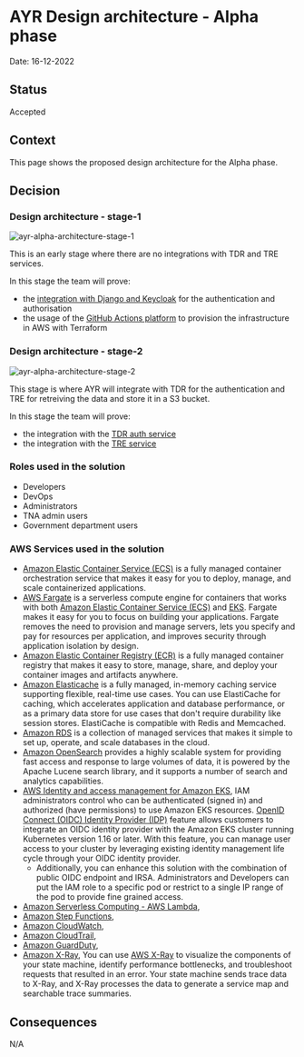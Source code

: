 # AYR Design architecture - Alpha phase

Date: 16-12-2022

## Status

Accepted

## Context

This page shows the proposed design architecture for the Alpha phase.

## Decision

### Design architecture - stage-1

![ayr-alpha-architecture-stage-1](images/ayr-alpha-architecture-stage-1.png)

This is an early stage where there are no integrations with TDR and TRE services.

In this stage the team will prove:

- the [integration with Django and Keycloak](002-Django-keycloak-integration.md) for the authentication and authorisation
- the usage of the [GitHub Actions platform](https://github.com/nationalarchives/tre-blueprint-test-repository) to provision the infrastructure in AWS with Terraform

### Design architecture - stage-2

![ayr-alpha-architecture-stage-2](images/ayr-alpha-architecture-stage-2.png)

This stage is where AYR will integrate with TDR for the authentication and TRE for retreiving the data and store it in a S3 bucket.

In this stage the team will prove:

- the integration with the [TDR auth service](004-Shared-authentication-service.md)
- the integration with the [TRE service](003-TRE-integration.md)

### Roles used in the solution

* Developers
* DevOps
* Administrators
* TNA admin users
* Government department users

### AWS Services used in the solution

* [Amazon Elastic Container Service (ECS)](https://aws.amazon.com/ecs/) is a fully managed container orchestration service that makes it easy for you to deploy, manage, and scale containerized applications.
* [AWS Fargate](https://aws.amazon.com/fargate) is a serverless compute engine for containers that works with both [Amazon Elastic Container Service (ECS)](https://aws.amazon.com/ecs/) and [EKS](https://aws.amazon.com/eks/). Fargate makes it easy for you to focus on building your applications. Fargate removes the need to provision and manage servers, lets you specify and pay for resources per application, and improves security through application isolation by design.
* [Amazon Elastic Container Registry (ECR)](https://aws.amazon.com/ecr/) is a fully managed container registry that makes it easy to store, manage, share, and deploy your container images and artifacts anywhere.
* [Amazon Elasticache](https://aws.amazon.com/elasticache/) is a fully managed, in-memory caching service supporting flexible, real-time use cases. You can use ElastiCache for caching, which accelerates application and database performance, or as a primary data store for use cases that don't require durability like session stores. ElastiCache is compatible with Redis and Memcached.
* [Amazon RDS](https://aws.amazon.com/rds/) is a collection of managed services that makes it simple to set up, operate, and scale databases in the cloud.
* [Amazon OpenSearch](https://aws.amazon.com/what-is/opensearch/) provides a highly scalable system for providing fast access and response to large volumes of data, it is powered by the Apache Lucene search library, and it supports a number of search and analytics capabilities.
* [AWS Identity and access management for Amazon EKS](https://docs.aws.amazon.com/eks/latest/userguide/security-iam.html), IAM administrators control who can be authenticated (signed in) and authorized (have permissions) to use Amazon EKS resources. [OpenID Connect (OIDC) Identity Provider (IDP)](https://aws.amazon.com/blogs/containers/introducing-oidc-identity-provider-authentication-amazon-eks/) feature allows customers to integrate an OIDC identity provider with the Amazon EKS cluster running Kubernetes version 1.16 or later. With this feature, you can manage user access to your cluster by leveraging existing identity management life cycle through your OIDC identity provider. 
    * Additionally, you can enhance this solution with the combination of public OIDC endpoint and IRSA. Administrators and Developers can put the IAM role to a specific pod or restrict to a single IP range of the pod to provide fine grained access.
* [Amazon Serverless Computing - AWS Lambda](https://aws.amazon.com/lambda/),
* [Amazon Step Functions](https://docs.aws.amazon.com/step-functions/latest/dg/getting-started.html),
* [Amazon CloudWatch](https://docs.aws.amazon.com/step-functions/latest/dg/cw-logs.html),
* [Amazon CloudTrail](https://docs.aws.amazon.com/step-functions/latest/dg/procedure-cloud-trail.html),
* [Amazon GuardDuty](https://aws.amazon.com/guardduty/),
* [Amazon X-Ray](https://docs.aws.amazon.com/step-functions/latest/dg/concepts-xray-tracing.html), You can use [AWS X-Ray](https://docs.aws.amazon.com/xray/latest/devguide/aws-xray.html) to visualize the components of your state machine, identify performance bottlenecks, and troubleshoot requests that resulted in an error. Your state machine sends trace data to X-Ray, and X-Ray processes the data to generate a service map and searchable trace summaries.

## Consequences

N/A
